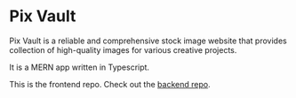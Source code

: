 # Pix Vault

Pix Vault is a reliable and comprehensive stock image website that provides collection of high-quality images for various creative projects.

It is a MERN app written in Typescript.

This is the frontend repo. Check out the [backend repo](https://github.com/2brownc/pixvault-backend).
